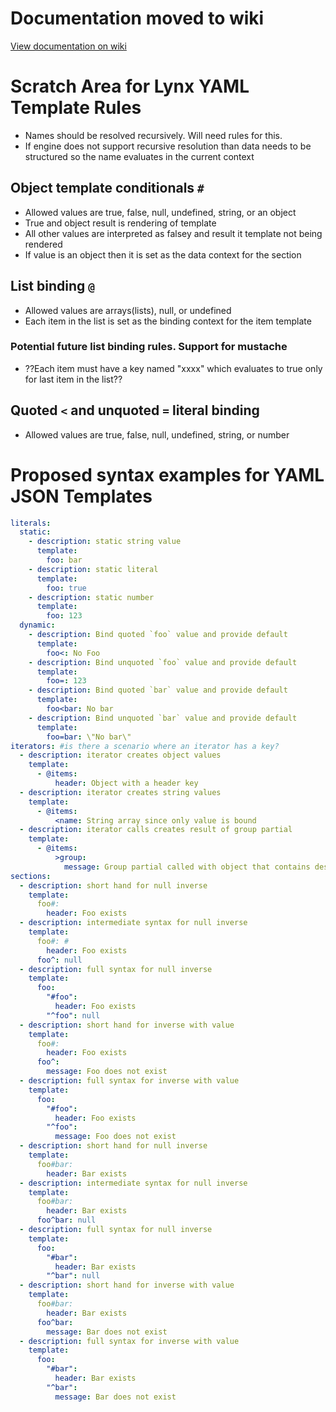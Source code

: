 # Documentation moved to wiki
[View documentation on wiki](https://github.com/lynx-json/lynx-docs/wiki)

# Scratch Area for Lynx YAML Template Rules
- Names should be resolved recursively. Will need rules for this.
- If engine does not support recursive resolution than data needs to be structured so the name evaluates in the current context

## Object template conditionals `#`
- Allowed values are true, false, null, undefined, string, or an object
- True and object result is rendering of template
- All other values are interpreted as falsey and result it template not being rendered
- If value is an object then it is set as the data context for the section

## List binding `@`
- Allowed values are arrays(lists), null, or undefined
- Each item in the list is set as the binding context for the item template
### Potential future list binding rules. Support for mustache
- ??Each item must have a key named "xxxx" which evaluates to true only for last item in the list??

## Quoted `<` and unquoted `=` literal binding
- Allowed values are true, false, null, undefined, string, or number

# Proposed syntax examples for YAML JSON Templates
```YAML
literals:
  static:
    - description: static string value
      template:
        foo: bar
    - description: static literal
      template:
        foo: true
    - description: static number
      template:
        foo: 123
  dynamic:
    - description: Bind quoted `foo` value and provide default
      template:
        foo<: No Foo
    - description: Bind unquoted `foo` value and provide default
      template:
        foo=: 123
    - description: Bind quoted `bar` value and provide default
      template:
        foo<bar: No bar
    - description: Bind unquoted `bar` value and provide default
      template:
        foo=bar: \"No bar\"
iterators: #is there a scenario where an iterator has a key?
  - description: iterator creates object values
    template:
      - @items:
          header: Object with a header key
  - description: iterator creates string values
    template:
      - @items:
          <name: String array since only value is bound
  - description: iterator calls creates result of group partial
    template:
      - @items:
          >group:
            message: Group partial called with object that contains description key
sections:
  - description: short hand for null inverse
    template:
      foo#:
        header: Foo exists
  - description: intermediate syntax for null inverse
    template:
      foo#: #
        header: Foo exists
      foo^: null
  - description: full syntax for null inverse
    template:
      foo:
        "#foo":
          header: Foo exists
        "^foo": null
  - description: short hand for inverse with value
    template:
      foo#:
        header: Foo exists
      foo^:
        message: Foo does not exist
  - description: full syntax for inverse with value
    template:
      foo:
        "#foo":
          header: Foo exists
        "^foo":
          message: Foo does not exist
  - description: short hand for null inverse
    template:
      foo#bar:
        header: Bar exists
  - description: intermediate syntax for null inverse
    template:
      foo#bar:
        header: Bar exists
      foo^bar: null
  - description: full syntax for null inverse
    template:
      foo:
        "#bar":
          header: Bar exists
        "^bar": null
  - description: short hand for inverse with value
    template:
      foo#bar:
        header: Bar exists
      foo^bar:
        message: Bar does not exist
  - description: full syntax for inverse with value
    template:
      foo:
        "#bar":
          header: Bar exists
        "^bar":
          message: Bar does not exist
```
